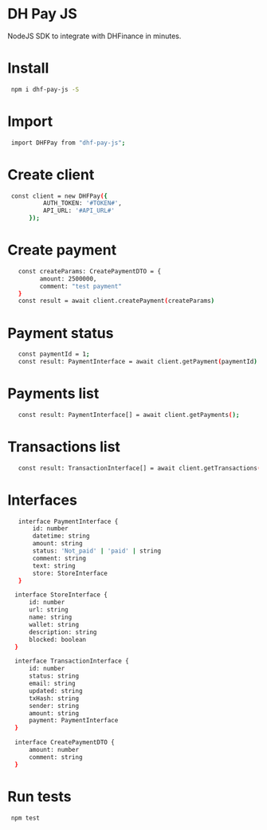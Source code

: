 # DH Pay JS
NodeJS SDK to integrate with DHFinance in minutes.

# Install
```sh
 npm i dhf-pay-js -S
```
# Import
```sh
 import DHFPay from "dhf-pay-js";
```

# Create client 
```sh
 const client = new DHFPay({
          AUTH_TOKEN: '#TOKEN#',
          API_URL: '#API_URL#'
      });
```


# Create payment
 ```sh
    const createParams: CreatePaymentDTO = {
          amount: 2500000, 
          comment: "test payment"
    }
    const result = await client.createPayment(createParams)
 
```
 
 # Payment status
 ```sh
    const paymentId = 1;
    const result: PaymentInterface = await client.getPayment(paymentId)
```
 
 
 
 # Payments list
 ```sh
    const result: PaymentInterface[] = await client.getPayments();
```
  
 
 # Transactions list
 ```sh
    const result: TransactionInterface[] = await client.getTransactions();
```
 
 
 # Interfaces
  ```sh
     interface PaymentInterface {
         id: number
         datetime: string
         amount: string
         status: 'Not_paid' | 'paid' | string
         comment: string
         text: string
         store: StoreInterface
     }

    interface StoreInterface {
        id: number
        url: string
        name: string
        wallet: string
        description: string
        blocked: boolean
    }

    interface TransactionInterface {
        id: number
        status: string
        email: string
        updated: string
        txHash: string
        sender: string
        amount: string
        payment: PaymentInterface
    }

    interface CreatePaymentDTO {
        amount: number
        comment: string
    }

 ```
 
 
# Run tests 
```sh
 npm test
```
 

